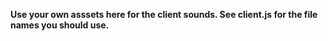 **Use your own asssets here for the client sounds. See client.js for the file names you should use.**